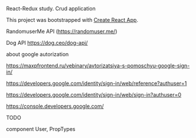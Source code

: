 React-Redux study. Crud application

This project was bootstrapped with [Create React App](https://github.com/facebook/create-react-app).


RandomuserMe API (https://randomuser.me/)

Dog API https://dog.ceo/dog-api/


about google autorization

https://maxpfrontend.ru/vebinary/avtorizatsiya-s-pomoschyu-google-sign-in/

https://developers.google.com/identity/sign-in/web/reference?authuser=1

https://developers.google.com/identity/sign-in/web/sign-in?authuser=0

https://console.developers.google.com/


TODO

component User, PropTypes

